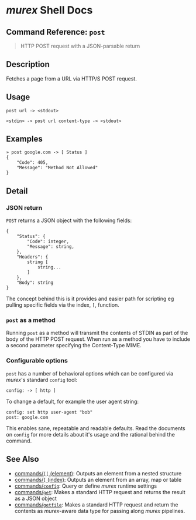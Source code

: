 # _murex_ Shell Docs

## Command Reference: `post`

> HTTP POST request with a JSON-parsable return

## Description

Fetches a page from a URL via HTTP/S POST request.

## Usage

    post url -> <stdout>
    
    <stdin> -> post url content-type -> <stdout>

## Examples

    » post google.com -> [ Status ] 
    {
        "Code": 405,
        "Message": "Method Not Allowed"
    }

## Detail

### JSON return

`POST` returns a JSON object with the following fields:

    {
        "Status": {
            "Code": integer,
            "Message": string,
        },
        "Headers": {
            string [
                string...
            ]
        },
        "Body": string
    }
    
The concept behind this is it provides and easier path for scripting eg pulling
specific fields via the index, `[`, function.

### `post` as a method

Running `post` as a method will transmit the contents of STDIN as part of the
body of the HTTP POST request. When run as a method you have to include a second
parameter specifying the Content-Type MIME.

### Configurable options

`post` has a number of behavioral options which can be configured via _murex_'s
standard `config` tool:

    config: -> [ http ]
    
To change a default, for example the user agent string:

    config: set http user-agent "bob"
    post: google.com
    
This enables sane, repeatable and readable defaults. Read the documents on
`config` for more details about it's usage and the rational behind the command.

## See Also

* [commands/`[[` (element)](../commands/element.md):
  Outputs an element from a nested structure
* [commands/`[` (index)](../commands/index.md):
  Outputs an element from an array, map or table
* [commands/`config`](../commands/config.md):
  Query or define _murex_ runtime settings
* [commands/`get`](../commands/get.md):
  Makes a standard HTTP request and returns the result as a JSON object
* [commands/`getfile`](../commands/getfile.md):
  Makes a standard HTTP request and return the contents as _murex_-aware data type for passing along _murex_ pipelines.